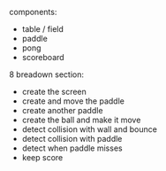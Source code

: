 components:
- table / field
- paddle
- pong
- scoreboard

8 breadown section:
- create the screen
- create and move the paddle
- create another paddle
- create the ball and make it move
- detect collision with wall and bounce
- detect collision with paddle
- detect when paddle misses
- keep score